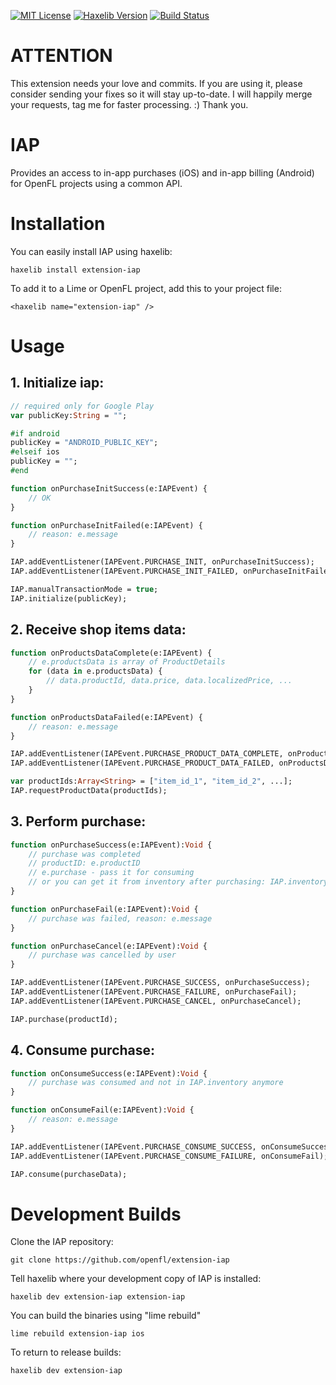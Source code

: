 [![MIT License](https://img.shields.io/badge/license-MIT-blue.svg?style=flat)](LICENSE.md) [![Haxelib Version](https://img.shields.io/github/tag/openfl/extension-iap.svg?style=flat&label=haxelib)](http://lib.haxe.org/p/extension-iap) [![Build Status](https://img.shields.io/travis/openfl/extension-iap.svg?style=flat)](https://travis-ci.org/openfl/extension-iap)

# ATTENTION
This extension needs your love and commits.
If you are using it, please consider sending your fixes so it will stay up-to-date.
I will happily merge your requests, tag me for faster processing. :)
Thank you.

# IAP

Provides an access to in-app purchases (iOS) and in-app billing (Android) for OpenFL projects using a common API.

# Installation

You can easily install IAP using haxelib:

    haxelib install extension-iap

To add it to a Lime or OpenFL project, add this to your project file:

    <haxelib name="extension-iap" />

# Usage

## 1. Initialize iap:

```haxe
// required only for Google Play
var publicKey:String = "";

#if android
publicKey = "ANDROID_PUBLIC_KEY";
#elseif ios
publicKey = "";
#end

function onPurchaseInitSuccess(e:IAPEvent) {
    // OK
}

function onPurchaseInitFailed(e:IAPEvent) {
    // reason: e.message
}

IAP.addEventListener(IAPEvent.PURCHASE_INIT, onPurchaseInitSuccess);
IAP.addEventListener(IAPEvent.PURCHASE_INIT_FAILED, onPurchaseInitFailed);

IAP.manualTransactionMode = true;
IAP.initialize(publicKey);
```

## 2. Receive shop items data:
```haxe
function onProductsDataComplete(e:IAPEvent) {
    // e.productsData is array of ProductDetails
    for (data in e.productsData) {
        // data.productId, data.price, data.localizedPrice, ...
    }
}

function onProductsDataFailed(e:IAPEvent) {
    // reason: e.message
}

IAP.addEventListener(IAPEvent.PURCHASE_PRODUCT_DATA_COMPLETE, onProductsDataComplete);
IAP.addEventListener(IAPEvent.PURCHASE_PRODUCT_DATA_FAILED, onProductsDataFailed);

var productIds:Array<String> = ["item_id_1", "item_id_2", ...];
IAP.requestProductData(productIds);
```

## 3. Perform purchase:
```haxe
function onPurchaseSuccess(e:IAPEvent):Void {
    // purchase was completed
    // productID: e.productID
    // e.purchase - pass it for consuming
    // or you can get it from inventory after purchasing: IAP.inventory.getPurchase(productID)
}

function onPurchaseFail(e:IAPEvent):Void {
    // purchase was failed, reason: e.message
}

function onPurchaseCancel(e:IAPEvent):Void {
    // purchase was cancelled by user
}

IAP.addEventListener(IAPEvent.PURCHASE_SUCCESS, onPurchaseSuccess);
IAP.addEventListener(IAPEvent.PURCHASE_FAILURE, onPurchaseFail);
IAP.addEventListener(IAPEvent.PURCHASE_CANCEL, onPurchaseCancel);

IAP.purchase(productId);
```

## 4. Consume purchase:
```haxe
function onConsumeSuccess(e:IAPEvent):Void {
    // purchase was consumed and not in IAP.inventory anymore
}

function onConsumeFail(e:IAPEvent):Void {
    // reason: e.message
}

IAP.addEventListener(IAPEvent.PURCHASE_CONSUME_SUCCESS, onConsumeSuccess);
IAP.addEventListener(IAPEvent.PURCHASE_CONSUME_FAILURE, onConsumeFail);

IAP.consume(purchaseData);
```

# Development Builds

Clone the IAP repository:

    git clone https://github.com/openfl/extension-iap

Tell haxelib where your development copy of IAP is installed:

    haxelib dev extension-iap extension-iap

You can build the binaries using "lime rebuild"

    lime rebuild extension-iap ios

To return to release builds:

    haxelib dev extension-iap
